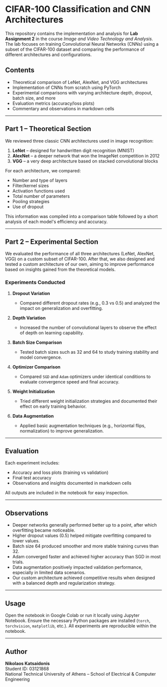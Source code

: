 # CIFAR-100 Classification and CNN Architectures

This repository contains the implementation and analysis for **Lab Assignment 2** in the course *Image and Video Technology and Analysis*. The lab focuses on training Convolutional Neural Networks (CNNs) using a subset of the CIFAR-100 dataset and comparing the performance of different architectures and configurations.

## Contents

- Theoretical comparison of LeNet, AlexNet, and VGG architectures
- Implementation of CNNs from scratch using PyTorch
- Experimental comparisons with varying architecture depth, dropout, batch size, and more
- Evaluation metrics (accuracy/loss plots)
- Commentary and observations in markdown cells

---

## Part 1 – Theoretical Section

We reviewed three classic CNN architectures used in image recognition:

1. **LeNet** – designed for handwritten digit recognition (MNIST)
2. **AlexNet** – a deeper network that won the ImageNet competition in 2012
3. **VGG** – a very deep architecture based on stacked convolutional blocks

For each architecture, we compared:

- Number and type of layers
- Filter/kernel sizes
- Activation functions used
- Total number of parameters
- Pooling strategies
- Use of dropout

This information was compiled into a comparison table followed by a short analysis of each model's efficiency and accuracy.

---

## Part 2 – Experimental Section

We evaluated the performance of all three architectures (LeNet, AlexNet, VGG) on a custom subset of CIFAR-100. After that, we also designed and tested a custom architecture of our own, aiming to improve performance based on insights gained from the theoretical models.

### Experiments Conducted

1. **Dropout Variation**
   - Compared different dropout rates (e.g., 0.3 vs 0.5) and analyzed the impact on generalization and overfitting.

2. **Depth Variation**
   - Increased the number of convolutional layers to observe the effect of depth on learning capability.

3. **Batch Size Comparison**
   - Tested batch sizes such as 32 and 64 to study training stability and model convergence.

4. **Optimizer Comparison**
   - Compared `SGD` and `Adam` optimizers under identical conditions to evaluate convergence speed and final accuracy.

5. **Weight Initialization**
   - Tried different weight initialization strategies and documented their effect on early training behavior.

6. **Data Augmentation**
   - Applied basic augmentation techniques (e.g., horizontal flips, normalization) to improve generalization.

---

## Evaluation

Each experiment includes:
- Accuracy and loss plots (training vs validation)
- Final test accuracy
- Observations and insights documented in markdown cells

All outputs are included in the notebook for easy inspection.

---

## Observations

- Deeper networks generally performed better up to a point, after which overfitting became noticeable.
- Higher dropout values (0.5) helped mitigate overfitting compared to lower values.
- Batch size 64 produced smoother and more stable training curves than 32.
- Adam converged faster and achieved higher accuracy than SGD in most trials.
- Data augmentation positively impacted validation performance, especially in limited data scenarios.
- Our custom architecture achieved competitive results when designed with a balanced depth and regularization strategy.

---

## Usage

Open the notebook in Google Colab or run it locally using Jupyter Notebook. Ensure the necessary Python packages are installed (`torch`, `torchvision`, `matplotlib`, etc.). All experiments are reproducible within the notebook.

---

## Author

**Nikolaos Katsaidonis**  
Student ID: 03121868  
National Technical University of Athens – School of Electrical & Computer Engineering
